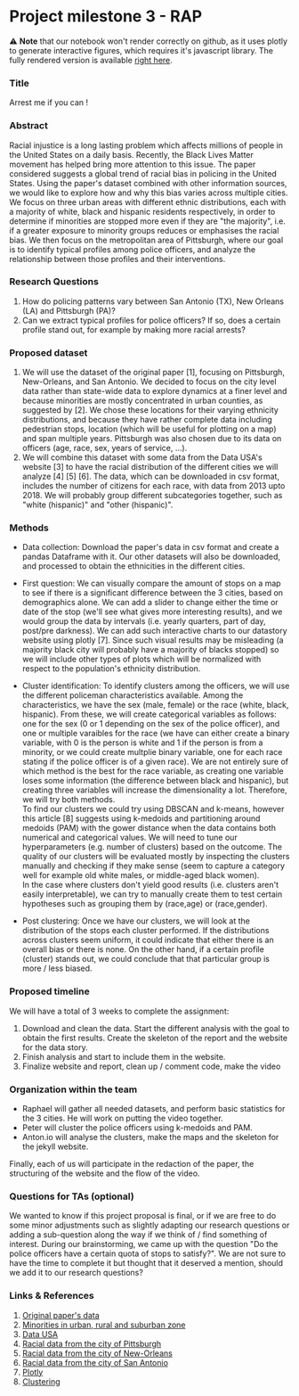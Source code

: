 # Project milestone 3 - RAP

:warning: **Note** that our notebook won't render correctly on github, as it uses plotly to generate interactive figures, which requires it's javascript library. The fully rendered version is available [right here](https://nbviewer.jupyter.org/github/epfl-ada/ada-2020-project-milestone-p3-p3_rap/blob/main/notebook.ipynb).

### Title
Arrest me if you can !

### Abstract
Racial injustice is a long lasting problem which affects millions of people in the United States on a daily basis. Recently, the Black Lives Matter movement has helped bring more attention to this issue.
The paper considered suggests a global trend of racial bias in policing in the United States. Using the paper's dataset combined with other information sources, we would like to explore how and why this bias varies across multiple cities.
We focus on three urban areas with different ethnic distributions, each with a majority of white, black and hispanic residents respectively, in order to determine if minorities are stopped more even if they are "the majority", i.e. if a greater exposure to minority groups reduces or emphasises the racial bias.
We then focus on the metropolitan area of Pittsburgh, where our goal is to identify typical profiles among police officers, and analyze the relationship between those profiles and their interventions.

### Research Questions
1. How do policing patterns vary between San Antonio (TX), New Orleans (LA) and Pittsburgh (PA)?
2. Can we extract typical profiles for police officers? If so, does a certain profile stand out, for example by making more racial arrests?

### Proposed dataset
1. We will use the dataset of the original paper [1], focusing on Pittsburgh, New-Orleans, and San Antonio. We decided to focus on the city level data rather than state-wide data to explore dynamics at a finer level and because minorities are mostly concentrated in urban counties, as suggested by [2]. We chose these locations for their varying ethnicity distributions, and because they have rather complete data including pedestrian stops, location (which will be useful for plotting on a map) and span multiple years. Pittsburgh was also chosen due to its data on officers (age, race, sex, years of service, …).  
2. We will combine this dataset with some data from the Data USA's website [3] to have the racial distribution of the different cities we will analyze [4] [5] [6]. The data, which can be downloaded in csv format, includes the number of citizens for each race, with data from 2013 upto 2018. We will probably group different subcategories together, such as "white (hispanic)" and "other (hispanic)".

### Methods
- Data collection:  Download the paper's data in csv format and create a pandas Dataframe with it. Our other datasets will also be downloaded, and processed to obtain the ethnicities in the different cities.

- First question: We can visually compare the amount of stops on a map to see if there is a significant difference between the 3 cities, based on demographics alone. We can add a slider to change either the time or date of the stop (we'll see what gives more interesting results), and we would group the data by intervals (i.e. yearly quarters, part of day, post/pre darkness). We can add such interactive charts to our datastory website using plotly [7]. Since such visual results may be misleading (a majority black city will probably have a majority of blacks stopped) so we will include other types of plots which will be normalized with respect to the population's ethnicity distribution.

- Cluster identification: To identify clusters among the officers, we will use the different policeman characteristics available. Among the characteristics, we have the sex (male, female) or the race (white, black, hispanic). From these, we will create categorical variables as follows: one for the sex (0 or 1 depending on the sex of the police officer), and one or multiple varaibles for the race (we have can either create a binary variable, with 0 is the person is white and 1 if the person is from a minority, or we could create multplie binary variable, one for each race stating if the police officer is of a given race). We are not entirely sure of which method is the best for the race variable, as creating one variable loses some information (the difference between black and hispanic), but creating three variables will increase the dimensionality a lot. Therefore, we will try both methods. \
To find our clusters we could try using DBSCAN and k-means, however this article [8] suggests using k-medoids and partitioning around medoids (PAM) with the gower distance when the data contains both numerical and categorical values. We will need to tune our hyperparameters (e.g. number of clusters) based on the outcome. The quality of our clusters will be evaluated mostly by inspecting the clusters manually and checking if they make sense (seem to capture a category well for example old white males, or middle-aged black women). \
In the case where clusters don't yield good results (i.e. clusters aren't easily interpretable), we can try to manually create them to test certain hypotheses such as grouping them by (race,age) or (race,gender).

- Post clustering: Once we have our clusters, we will look at the distribution of the stops each cluster performed. If the distributions across clusters seem uniform, it could indicate that either there is an overall bias or there is none. On the other hand, if a certain profile (cluster) stands out, we could conclude that that particular group is more / less biased.

### Proposed timeline
We will have a total of 3 weeks to complete the assignment:
1. Download and clean the data. Start the different analysis with the goal to obtain the first results. Create the skeleton of the report and the website for the data story.
2. Finish analysis and start to include them in the website.
3. Finalize website and report, clean up / comment code, make the video

### Organization within the team
- Raphael will gather all needed datasets, and perform basic statistics for the 3 cities. He will work on putting the video together.
- Peter will cluster the police officers using k-medoids and PAM.
- Anton.io will analyse the clusters, make the maps and the skeleton for the jekyll website.

Finally, each of us will participate in the redaction of the paper, the structuring of the website and the flow of the video.

### Questions for TAs (optional)
We wanted to know if this project proposal is final, or if we are free to do some minor adjustments such as slightly adapting our research questions or adding a sub-question along the way if we think of / find something of interest.
During our brainstorming, we came up with the question "Do the police officers have a certain quota of stops to satisfy?". We are not sure to have the time to complete it but thought that it deserved a mention, should we add it to our research questions?

### Links & References
1. [Original paper's data](https://openpolicing.stanford.edu/data/)
2. [Minorities in urban, rural and suburban zone](https://www.pewsocialtrends.org/2018/05/22/views-of-problems-facing-urban-suburban-and-rural-communities/)
3. [Data USA](https://datausa.io/)
4. [Racial data from the city of Pittsburgh](https://datausa.io/api/data?Geography=31000US38300&drilldowns=Race,Ethnicity&measures=Hispanic%20Population,Hispanic%20Population%20Moe)
5. [Racial data from the city of New-Orleans](https://datausa.io/api/data?Geography=79500US2202401&drilldowns=Race,Ethnicity&measures=Hispanic%20Population,Hispanic%20Population%20Moe)
6. [Racial data from the city of San Antonio](https://datausa.io/api/data?Geography=79500US4805901&drilldowns=Race,Ethnicity&measures=Hispanic%20Population,Hispanic%20Population%20Moe)
7. [Plotly](https://plotly.com/javascript/) 
8. [Clustering](https://towardsdatascience.com/clustering-datasets-having-both-numerical-and-categorical-variables-ed91cdca0677)

